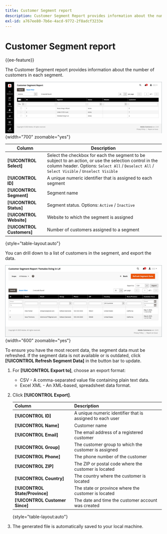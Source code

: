 ```yaml
---
title: Customer Segment report
description: Customer Segment Report provides information about the number of customers in each segment.
exl-id: a767ee80-7b6e-4acd-9772-2f8adcf3233e
---
```

# Customer Segment report

{{ee-feature}}

The Customer Segment report provides information about the number of customers in each segment.

![Customer Segment Report](assets/customer-segments-reports.png){width="700" zoomable="yes"}

|Column|Description|
|--- |--- |
|**[!UICONTROL Select]**|Select the checkbox for each the segment to be subject to an action, or use the selection control in the column header. Options: `Select All` / `Deselect All` / `Select Visible` / `Unselect Visible`|
|**[!UICONTROL ID]**|A unique numeric identifier that is assigned to each segment|
|**[!UICONTROL Segment]**|Segment name|
|**[!UICONTROL Status]**|Segment status. Options: `Active` / `Inactive`|
|**[!UICONTROL Website]**|Website to which the segment is assigned|
|**[!UICONTROL Customers]**|Number of customers assigned to a segment|

{style="table-layout:auto"}

You can drill down to a list of customers in the segment, and export the data.

![Drill Down to Customer Data](assets/customer-segment-drilldown.png){width="600" zoomable="yes"}

To ensure you have the most recent data, the segment data must be refreshed. If the segment data is not available or is outdated, click **[!UICONTROL Refresh Segment Data]** in the button bar to update.

1. For **[!UICONTROL Export to]**, choose an export format:
    
    * CSV - A comma-separated value file containing plain text data.
    * Excel XML - An XML-based, spreadsheet data format.

1. Click **[!UICONTROL Export]**.

   |Column|Description|
   |--- |--- |
   |**[!UICONTROL ID]**|A unique numeric identifier that is assigned to each user|
   |**[!UICONTROL Name]**|Customer name|
   |**[!UICONTROL Email]**|The email address of a registered customer|
   |**[!UICONTROL Group]**|The customer group to which the customer is assigned|
   |**[!UICONTROL Phone]**|The phone number of the customer|
   |**[!UICONTROL ZIP]**|The ZIP or postal code where the customer is located|
   |**[!UICONTROL Country]**|The country where the customer is located|
   |**[!UICONTROL State/Province]**|The state or province where the customer is located|
   |**[!UICONTROL Customer Since]**|The date and time the customer account was created|

   {style="table-layout:auto"}

1. The generated file is automatically saved to your local machine.
